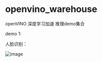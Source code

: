 # openvino_warehouse
openVINO  深度学习加速 推理demo集合  

demo 1:  

人脸识别：  

![image](https://github.com/fivexxxxx/openvino_warehouse/blob/master/gif/openvino-face-detection.gif
)  
